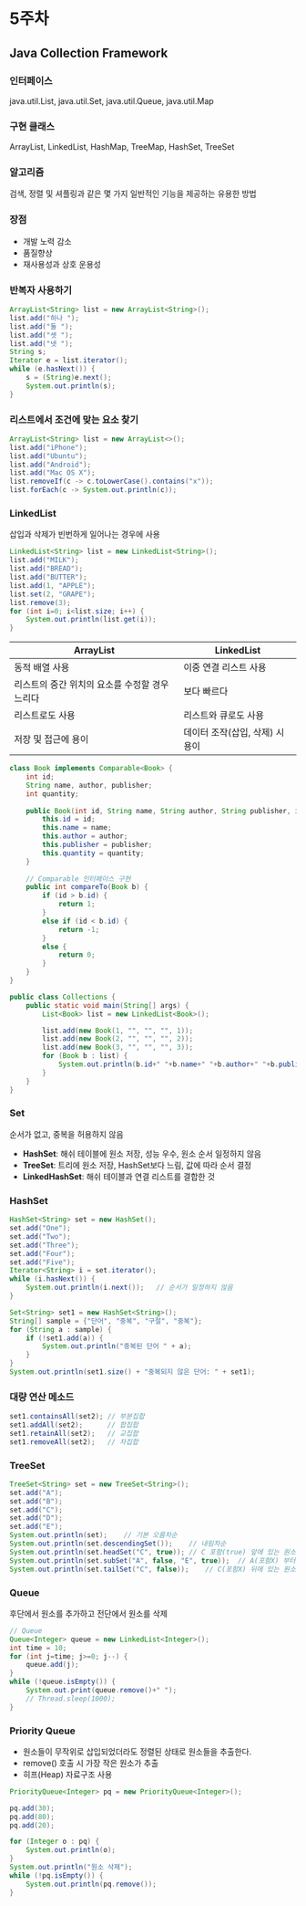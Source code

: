 # 5주차

## Java Collection Framework

### 인터페이스

java.util.List, java.util.Set, java.util.Queue, java.util.Map

### 구현 클래스

ArrayList, LinkedList, HashMap, TreeMap, HashSet, TreeSet
 
### 알고리즘

검색, 정렬 및 셔플링과 같은 몇 가지 일반적인 기능을 제공하는 유용한 방법

### 장점

* 개발 노력 감소
* 품질향상
* 재사용성과 상호 운용성

### 반복자 사용하기

```java
ArrayList<String> list = new ArrayList<String>();
list.add("하나 ");
list.add("둘 ");
list.add("셋 ");
list.add("넷 ");
String s;
Iterator e = list.iterator();
while (e.hasNext()) {
    s = (String)e.next();
    System.out.println(s);
}
```

### 리스트에서 조건에 맞는 요소 찾기

```java
ArrayList<String> list = new ArrayList<>();
list.add("iPhone");
list.add("Ubuntu");
list.add("Android");
list.add("Mac OS X");
list.removeIf(c -> c.toLowerCase().contains("x"));
list.forEach(c -> System.out.println(c));
```

### LinkedList

삽입과 삭제가 빈번하게 일어나는 경우에 사용

```java
LinkedList<String> list = new LinkedList<String>();
list.add("MILK");
list.add("BREAD");
list.add("BUTTER");
list.add(1, "APPLE");
list.set(2, "GRAPE");
list.remove(3);
for (int i=0; i<list.size; i++) {
    System.out.println(list.get(i));
}
```

ArrayList | LinkedList
-|-
동적 배열 사용 | 이중 연결 리스트 사용
리스트의 중간 위치의 요소를 수정할 경우 느리다 | 보다 빠르다 
리스트로도 사용 | 리스트와 큐로도 사용
저장 및 접근에 용이 | 데이터 조작(삽입, 삭제) 시 용이

```java
class Book implements Comparable<Book> {
	int id;
	String name, author, publisher;
	int quantity;
	
	public Book(int id, String name, String author, String publisher, int quantity) {
		this.id = id;
		this.name = name;
		this.author = author;
		this.publisher = publisher;
		this.quantity = quantity;
	}
	
    // Comparable 인터페이스 구현
	public int compareTo(Book b) {
		if (id > b.id) {
			return 1;
		}
		else if (id < b.id) {
			return -1;
		}
		else {
			return 0;
		}
	}
}

public class Collections {
	public static void main(String[] args) {
		List<Book> list = new LinkedList<Book>();

		list.add(new Book(1, "", "", "", 1));
		list.add(new Book(2, "", "", "", 2));
		list.add(new Book(3, "", "", "", 3));
		for (Book b : list) {
			System.out.println(b.id+" "+b.name+" "+b.author+" "+b.publisher+" "+b.quantity);
		}
	}
}
```

### Set

순서가 없고, 중복을 허용하지 않음

- **HashSet**: 해쉬 테이블에 원소 저장, 성능 우수, 원소 순서 일정하지 않음
- **TreeSet**: 트리에 원소 저장, HashSet보다 느림, 값에 따라 순서 결정
- **LinkedHashSet**: 해쉬 테이블과 연결 리스트를 결합한 것

### HashSet

```java
HashSet<String> set = new HashSet();
set.add("One");
set.add("Two");
set.add("Three");
set.add("Four");
set.add("Five");
Iterator<String> i = set.iterator();
while (i.hasNext()) {
    System.out.println(i.next());	// 순서가 일정하지 않음
}
```

```java
Set<String> set1 = new HashSet<String>();
String[] sample = {"단어", "중복", "구절", "중복"};
for (String a : sample) {
    if (!set1.add(a)) {
        System.out.println("중복된 단어 " + a);
    }
}
System.out.println(set1.size() + "중복되지 않은 단어: " + set1);
```

### 대량 연산 메소드

```java
set1.containsAll(set2);	// 부분집합
set1.addAll(set2);		// 합집합
set1.retainAll(set2);	// 교집합
set1.removeAll(set2);	// 차집합
```

### TreeSet

```java
TreeSet<String> set = new TreeSet<String>();
set.add("A");
set.add("B");
set.add("C");
set.add("D");
set.add("E");
System.out.println(set);	// 기본 오름차순
System.out.println(set.descendingSet());	// 내림차순
System.out.println(set.headSet("C", true));	// C 포함(true) 앞에 있는 원소들 출력
System.out.println(set.subSet("A", false, "E", true));	// A(포함X) 부터 E(포함)까지 출력
System.out.println(set.tailSet("C", false));	// C(포함X) 뒤에 있는 원소들 출력
```

### Queue

후단에서 원소를 추가하고 전단에서 원소를 삭제

```java
// Queue
Queue<Integer> queue = new LinkedList<Integer>();
int time = 10;
for (int j=time; j>=0; j--) {
    queue.add(j);
}
while (!queue.isEmpty()) {
    System.out.print(queue.remove()+" ");
    // Thread.sleep(1000);
}
```

### Priority Queue

- 원소들이 무작위로 삽입되었더라도 정렬된 상태로 원소들을 추출한다.
- remove() 호출 시 가장 작은 원소가 추출
- 히프(Heap) 자료구조 사용

```java
PriorityQueue<Integer> pq = new PriorityQueue<Integer>();

pq.add(30);
pq.add(80);
pq.add(20);

for (Integer o : pq) {
    System.out.println(o);
}
System.out.println("원소 삭제");
while (!pq.isEmpty()) {
    System.out.println(pq.remove());
}
```
